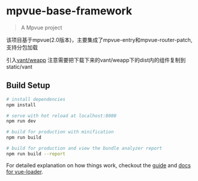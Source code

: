 # mpvue-base-framework

> A Mpvue project

该项目基于mpvue(2.0版本)，主要集成了mpvue-entry和mpvue-router-patch,支持分包加载


引入[vant/weapp](https://youzan.github.io/vant-weapp) 注意需要把下载下来的vant/weapp下的dist内的组件复制到static/vant

## Build Setup

``` bash
# install dependencies
npm install

# serve with hot reload at localhost:8080
npm run dev

# build for production with minification
npm run build

# build for production and view the bundle analyzer report
npm run build --report
```

For detailed explanation on how things work, checkout the [guide](http://vuejs-templates.github.io/webpack/) and [docs for vue-loader](http://vuejs.github.io/vue-loader).
